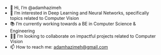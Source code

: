 - 👋 Hi, I’m @adamhazimeh
- 👀 I’m interested in Deep Learning and Neural Networks, specifically topics related to Computer Vision
- 📚 I’m currently working towards a BE in Computer Science & Engineering
- 👨‍💻 I’m looking to collaborate on impactful projects related to Computer Vision
- 📫 How to reach me: adamhazimeh@gmail.com

<!---
adamhazimeh/adamhazimeh is a ✨ special ✨ repository because its `README.md` (this file) appears on your GitHub profile.
You can click the Preview link to take a look at your changes.
--->
